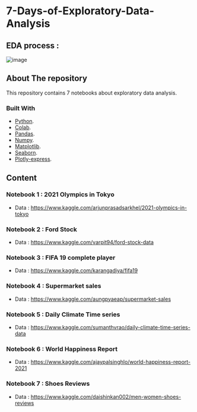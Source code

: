 # 7-Days-of-Exploratory-Data-Analysis

## EDA process :

![image](https://user-images.githubusercontent.com/71349228/210860929-8be3f446-f556-435d-b8bc-9c3b1d85c07e.png)


## About The repository

This repository contains 7 notebooks about exploratory data analysis.

### Built With

* [Python](https://www.python.org/).
* [Colab](https://colab.research.google.com/).
* [Pandas](https://pandas.pydata.org/).
* [Numpy](https://numpy.org/).
* [Matplotlib](https://matplotlib.org/).
* [Seaborn](https://seaborn.pydata.org/).
* [Plotly-express](https://plotly.com/python/plotly-express/).


## Content
 
### Notebook 1 :  2021 Olympics in Tokyo

* Data : https://www.kaggle.com/arjunprasadsarkhel/2021-olympics-in-tokyo

### Notebook 2 :  Ford Stock 

* Data : https://www.kaggle.com/varpit94/ford-stock-data

### Notebook 3 :  FIFA 19 complete player

* Data : https://www.kaggle.com/karangadiya/fifa19

### Notebook 4 :  Supermarket sales

* Data : https://www.kaggle.com/aungpyaeap/supermarket-sales

### Notebook 5 :  Daily Climate Time series

* Data : https://www.kaggle.com/sumanthvrao/daily-climate-time-series-data

### Notebook 6 :  World Happiness Report

* Data : https://www.kaggle.com/ajaypalsinghlo/world-happiness-report-2021

### Notebook 7 :  Shoes Reviews

* Data : https://www.kaggle.com/daishinkan002/men-women-shoes-reviews
